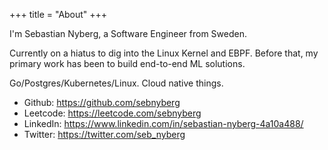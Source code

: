 +++
title = "About"
+++

I'm Sebastian Nyberg, a Software Engineer from Sweden.

Currently on a hiatus to dig into the Linux Kernel and EBPF.
Before that, my primary work has been to build end-to-end ML solutions.

Go/Postgres/Kubernetes/Linux. Cloud native things.

* Github: <https://github.com/sebnyberg>
* Leetcode: <https://leetcode.com/sebnyberg>
* LinkedIn: <https://www.linkedin.com/in/sebastian-nyberg-4a10a488/>
* Twitter: <https://twitter.com/seb_nyberg>
